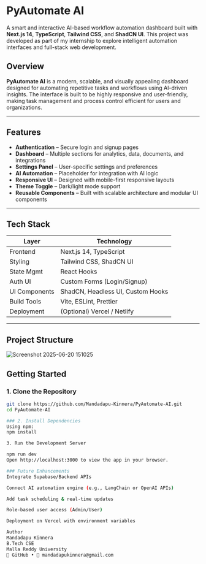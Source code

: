 # PyAutomate AI

A smart and interactive AI-based workflow automation dashboard built with **Next.js 14**, **TypeScript**, **Tailwind CSS**, and **ShadCN UI**. This project was developed as part of my internship to explore intelligent automation interfaces and full-stack web development.


##  Overview

**PyAutomate AI** is a modern, scalable, and visually appealing dashboard designed for automating repetitive tasks and workflows using AI-driven insights. The interface is built to be highly responsive and user-friendly, making task management and process control efficient for users and organizations.

---

## Features

-  **Authentication** – Secure login and signup pages
-  **Dashboard** – Multiple sections for analytics, data, documents, and integrations
-  **Settings Panel** – User-specific settings and preferences
-  **AI Automation** – Placeholder for integration with AI logic
-  **Responsive UI** – Designed with mobile-first responsive layouts
-  **Theme Toggle** – Dark/light mode support
-  **Reusable Components** – Built with scalable architecture and modular UI components

---

##  Tech Stack

| Layer         | Technology                          |
|---------------|--------------------------------------|
| Frontend      | Next.js 14, TypeScript               |
| Styling       | Tailwind CSS, ShadCN UI              |
| State Mgmt    | React Hooks                          |
| Auth UI       | Custom Forms (Login/Signup)          |
| UI Components | ShadCN, Headless UI, Custom Hooks    |
| Build Tools   | Vite, ESLint, Prettier               |
| Deployment    | (Optional) Vercel / Netlify          |

---

##  Project Structure




![Screenshot 2025-06-20 151025](https://github.com/user-attachments/assets/6c8f62c0-8a05-4915-b8fd-b24f78c810f7)


##  Getting Started

### 1. Clone the Repository
```bash
git clone https://github.com/Mandadapu-Kinnera/PyAutomate-AI.git
cd PyAutomate-AI

### 2. Install Dependencies
Using npm:
npm install

3. Run the Development Server

npm run dev
Open http://localhost:3000 to view the app in your browser.

### Future Enhancements
Integrate Supabase/Backend APIs

Connect AI automation engine (e.g., LangChain or OpenAI APIs)

Add task scheduling & real-time updates

Role-based user access (Admin/User)

Deployment on Vercel with environment variables

Author
Mandadapu Kinnera
B.Tech CSE 
Malla Reddy University
🔗 GitHub • 📧 mandadapukinnera@gmail.com


